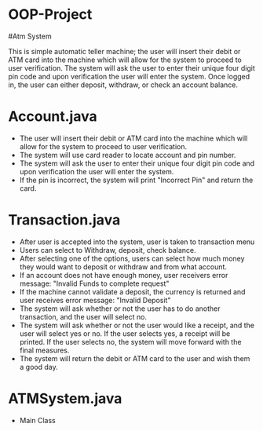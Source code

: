 # OOP-Project
#Atm System

This is simple automatic teller machine; the user will insert their debit or ATM card into the machine which will allow for the system to proceed to user verification. The system will ask the user to enter their unique four digit pin code and upon verification the user will enter the system. Once logged in, the user can either deposit, withdraw, or check an account balance.

# Account.java
- The user will insert their debit or ATM card into the machine which will allow for the system to proceed to user verification.
- The system will use card reader to locate account and pin number.
- The system will ask the user to enter their unique four digit pin code and upon verification the user will enter the system.
- If the pin is incorrect, the system will print "Incorrect Pin" and return the card. 
# Transaction.java
- After user is accepted into the system, user is taken to transaction menu
- Users can select to Withdraw, deposit, check balance. 
- After selecting one of the options, users can select how much money they would want to deposit or withdraw and from what account.
- If an account does not have enough money, user receivers error message: "Invalid Funds to complete request"
- If the machine cannot validate a deposit, the currency is returned and user receives error message: "Invalid Deposit"
- The system will ask whether or not the user has to do another transaction, and the user will select no. 
- The system will ask whether or not the user would like a receipt, and the user will select yes or no. If the user selects yes, a receipt will be printed. If the user selects no, the system will move forward with the final measures.
- The system will return the debit or ATM card to the user and wish them a good day.

# ATMSystem.java
- Main Class
